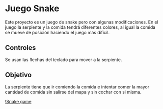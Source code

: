 # Juego Snake 
Este proyecto es un juego de snake pero con algunas modificaciones. En el juego la serpiente y la comida tendrá diferentes colores, al igual la comida se mueve de posición haciendo el juego más difícil.

## Controles
Se usan las flechas del teclado para mover a la serpiente.

## Objetivo
La serpiente tiene que ir comiendo la comida e intentar comer la mayor cantidad de comida sin salirse del mapa y sin cochar con si misma.

[!Snake game](https://github.com/CarlaOnate/Snake/blob/main/assets/snake.gif)
